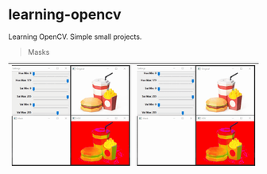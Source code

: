 # learning-opencv
Learning OpenCV. Simple small projects.

>Masks

![](https://github.com/KovalevCG/learning-opencv/blob/main/gifs/Mask_ffmpeg_01.gif)|![](https://github.com/KovalevCG/learning-opencv/blob/main/gifs/Mask_V2_ffmpeg_01.gif)
-|-
